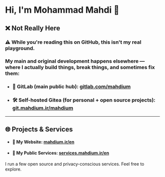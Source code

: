 # Hi, I'm Mohammad Mahdi 👋

## ❌ Not Really Here

### ⚠️ While you're reading this on GitHub, this isn't my real playground.

### My main and original development happens elsewhere — where I actually build things, break things, and sometimes fix them:

- ### 🧪 **GitLab (main public hub)**: [gitlab.com/mahdium](https://gitlab.com/mahdium)
- ### 🛠️ **Self-hosted Gitea (for personal + open source projects)**: [git.mahdium.ir/mahdium](https://git.mahdium.ir/mahdium)

---

## 🌐 Projects & Services

- #### 🧭 **My Website**: [mahdium.ir/en](https://mahdium.ir/en)
- #### 🧰 **My Public Services**: [services.mahdium.ir/en](https://services.mahdium.ir/en)

I run a few open source and privacy-conscious services. Feel free to explore.
